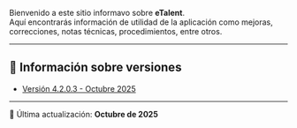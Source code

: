 Bienvenido a este sitio informavo sobre **eTalent**.  
Aquí encontrarás información de utilidad de la aplicación como mejoras, correcciones, notas técnicas, procedimientos, entre otros.

---

## 🔖 Información sobre versiones

- [Versión 4.2.0.3 - Octubre 2025](versiones/v4.2.0.3.md)

---

📅 Última actualización: **Octubre de 2025**
